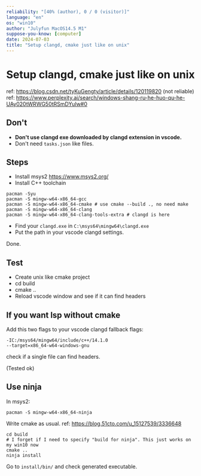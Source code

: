 ```yaml
---
reliability: "[40% (author), 0 / 0 (visitor)]"
language: "en"
os: "win10"
author: "Julyfun MacOS14.5 M1"
suppose-you-know: [computer]
date: 2024-07-03
title: "Setup clangd, cmake just like on unix"
---
```


# Setup clangd, cmake just like on unix

ref: https://blog.csdn.net/tyKuGengty/article/details/120119820 (not reliable)
ref: https://www.perplexity.ai/search/windows-shang-ru-he-huo-qu-he-UAy020tWRWG50tRSmDYuIw#0

## Don't

- **Don't use clangd exe downloaded by clangd extension in vscode.**
- Don't need `tasks.json` like files.

## Steps

- Install msys2 https://www.msys2.org/
- Install C++ toolchain

```
pacman -Syu
pacman -S mingw-w64-x86_64-gcc
pacman -S mingw-w64-x86_64-cmake # use cmake --build ., no need make
pacman -S mingw-w64-x86_64-clang
pacman -S mingw-w64-x86_64-clang-tools-extra # clangd is here
```

- Find your `clangd.exe` in `C:\msys64\mingw64\clangd.exe`
- Put the path in your vscode clangd settings.

Done.

## Test

- Create unix like cmake project
- cd build
- cmake ..
- Reload vscode window and see if it can find headers

## If you want lsp without cmake

Add this two flags to your vscode clangd fallback flags:

```
-IC:/msys64/mingw64/include/c++/14.1.0
--target=x86_64-w64-windows-gnu
```

check if a single file can find headers.

(Tested ok)

## Use ninja

In msys2:

```
pacman -S mingw-w64-x86_64-ninja
```

Write cmake as usual. ref: https://blog.51cto.com/u_15127539/3336648

```
cd build
# I forget if I need to specify "build for ninja". This just works on my win10 now
cmake ..
ninja install
```

Go to `install/bin/` and check generated executable.

